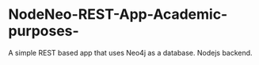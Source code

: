 # NodeNeo-REST-App-Academic-purposes-
A simple REST based app that uses Neo4j as a database. Nodejs backend.
